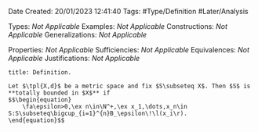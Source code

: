 <div class="topSpace"></div>

Date Created: 20/01/2023 12:41:40
Tags: #Type/Definition #Later/Analysis

Types: <i>Not Applicable</i>
Examples: <i>Not Applicable</i>
Constructions: <i>Not Applicable</i>
Generalizations: <i>Not Applicable</i>

Properties: <i>Not Applicable</i>
Sufficiencies: <i>Not Applicable</i>
Equivalences: <i>Not Applicable</i>
Justifications: <i>Not Applicable</i>

``` ad-Definition
title: Definition.

Let $\tpl{X,d}$ be a metric space and fix $S\subseteq X$. Then $S$ is **totally bounded in $X$** if
$$\begin{equation}
    \fa\epsilon>0,\ex n\in\N^+,\ex x_1,\dots,x_n\in S:S\subseteq\bigcup_{i=1}^{n}B_\epsilon\!\l(x_i\r).
\end{equation}$$

```

